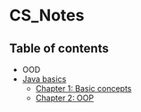 # CS_Notes
## Table of contents
- OOD
- [Java basics](https://github.com/Cecilia-xu/CS_Notes/blob/master/Java/Java_basics.md)
  - [Chapter 1: Basic concepts](https://github.com/Cecilia-xu/CS_Notes/blob/master/Java/Java_basics.md#chapter-1-basic-concepts)
  - [Chapter 2: OOP](https://github.com/Cecilia-xu/CS_Notes/blob/master/Java/readme.md#chapter-2-object-oriented-programming-oop)
